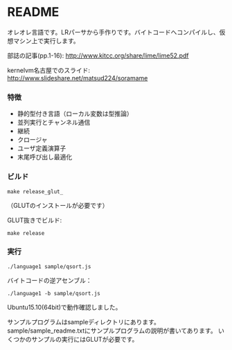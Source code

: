 # README #

オレオレ言語です。LRパーサから手作りです。バイトコードへコンパイルし、仮想マシン上で実行します。

部誌の記事(pp.1-16): http://www.kitcc.org/share/lime/lime52.pdf

kernelvm名古屋でのスライド: http://www.slideshare.net/matsud224/soramame

### 特徴 ###

* 静的型付き言語（ローカル変数は型推論）
* 並列実行とチャンネル通信
* 継続
* クロージャ
* ユーザ定義演算子
* 末尾呼び出し最適化

### ビルド ###
```
make release_glut_
```
（GLUTのインストールが必要です）

GLUT抜きでビルド:
```
make release
```

### 実行 ###
```
./language1 sample/qsort.js
```
バイトコードの逆アセンブル：
```
./language1 -b sample/qsort.js
```

Ubuntu15.10(64bit)で動作確認しました。

サンプルプログラムはsampleディレクトリにあります。
sample/sample_readme.txtにサンプルプログラムの説明が書いてあります。
いくつかのサンプルの実行にはGLUTが必要です。